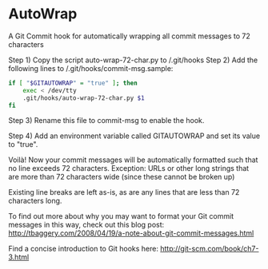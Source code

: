 AutoWrap
========

A Git Commit hook for automatically wrapping all commit messages to 72 characters

Step 1) Copy the script auto-wrap-72-char.py to <Your Git Repo>/.git/hooks
Step 2) Add the following lines to <Your Git Repo>/.git/hooks/commit-msg.sample:

```bash
if [ "$GITAUTOWRAP" = "true" ]; then
	exec < /dev/tty
	.git/hooks/auto-wrap-72-char.py $1
fi
```

Step 3) Rename this file to commit-msg to enable the hook.

Step 4) Add an environment variable called GITAUTOWRAP and set its value to "true". 

Voilà! Now your commit messages will be automatically formatted such that no line exceeds 72 characters. Exception: URLs or other long strings that are more than 72 characters wide (since these cannot be broken up)

Existing line breaks are left as-is, as are any lines that are less than 72 characters long.

To find out more about why you may want to format your Git commit messages in this way, check out this blog post: http://tbaggery.com/2008/04/19/a-note-about-git-commit-messages.html

Find a concise introduction to Git hooks here: http://git-scm.com/book/ch7-3.html
